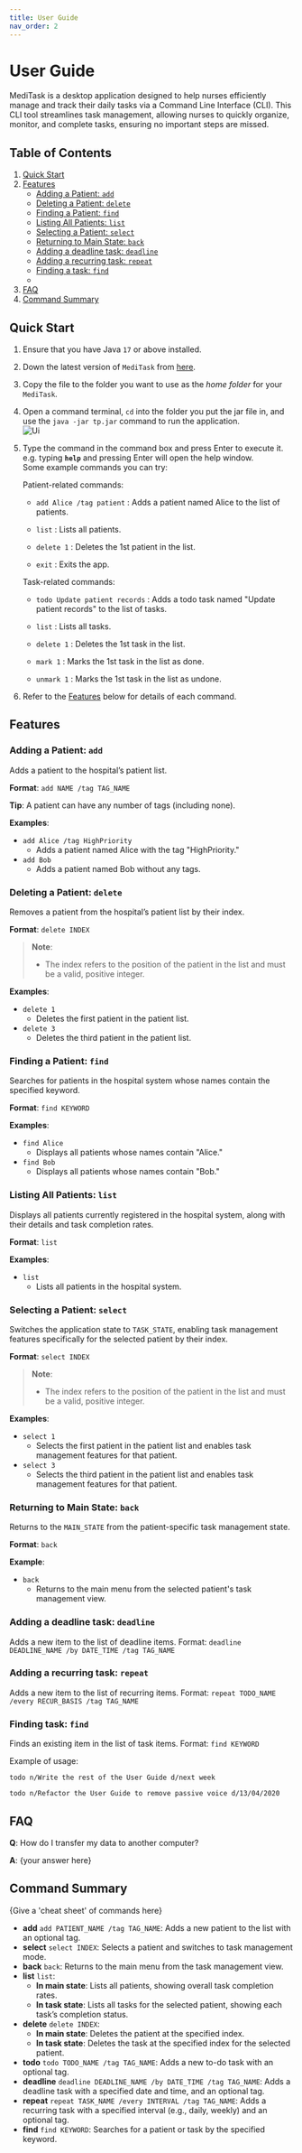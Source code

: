 ```yaml
---
title: User Guide
nav_order: 2
---
```



# User Guide

MediTask is a desktop application designed to help nurses efficiently manage and track their daily tasks via a Command Line Interface (CLI). This CLI tool streamlines task management, allowing nurses to quickly organize, monitor, and complete tasks, ensuring no important steps are missed.

## Table of Contents
1. [Quick Start](#quick-start)
2. [Features](#features)
   - [Adding a Patient: `add`](#adding-a-patient-add)
   - [Deleting a Patient: `delete`](#deleting-a-patient-delete)
   - [Finding a Patient: `find`](#finding-a-patient-find)
   - [Listing All Patients: `list`](#listing-all-patients-list)
   - [Selecting a Patient: `select`](#selecting-a-patient-select)
   - [Returning to Main State: `back`](#returning-to-main-state-back)
   - [Adding a deadline task: `deadline`](#adding-a-deadline-task-deadline)
   - [Adding a recurring task: `repeat`](#adding-a-recurring-task-repeat)
   - [Finding a task: `find`](#finding-task-find)
   - 
3. [FAQ](#faq)
4. [Command Summary](#command-summary)


## Quick Start

1. Ensure that you have Java `17` or above installed.
2. Down the latest version of `MediTask` from [here](https://github.com/AY2425S1-CS2113-T11-1/tp/releases).
3. Copy the file to the folder you want to use as the _home folder_ for your `MediTask`.
4. Open a command terminal, `cd` into the folder you put the jar file in, and use the `java -jar tp.jar` command to run the application.<br>
   ![Ui](https://github.com/AY2425S1-CS2113-T11-1/tp/raw/master/docs/images/cli_preview.png)

5. Type the command in the command box and press Enter to execute it. e.g. typing **`help`** and pressing Enter will open the help window.<br>
   Some example commands you can try:

   Patient-related commands:
   - `add Alice /tag patient` : Adds a patient named Alice to the list of patients.

   - `list` : Lists all patients.

   - `delete 1` : Deletes the 1st patient in the list.

   - `exit` : Exits the app.

   Task-related commands:

   - `todo Update patient records` : Adds a todo task named "Update patient records" to the list of tasks.

   - `list` : Lists all tasks.

   - `delete 1` : Deletes the 1st task in the list.

   - `mark 1` : Marks the 1st task in the list as done.

   - `unmark 1` : Marks the 1st task in the list as undone.

6. Refer to the [Features](#features) below for details of each command.

## Features

### Adding a Patient: `add`
Adds a patient to the hospital’s patient list.

**Format**: `add NAME /tag TAG_NAME`

**Tip**: A patient can have any number of tags (including none).

**Examples**:
- `add Alice /tag HighPriority`
   - Adds a patient named Alice with the tag "HighPriority."
- `add Bob`
   - Adds a patient named Bob without any tags.

### Deleting a Patient: `delete`
Removes a patient from the hospital’s patient list by their index.

**Format**: `delete INDEX`

>**Note**:
>- The index refers to the position of the patient in the list and must be a valid, positive integer.

**Examples**:
- `delete 1`
   - Deletes the first patient in the patient list.
- `delete 3`
   - Deletes the third patient in the patient list.

### Finding a Patient: `find`
Searches for patients in the hospital system whose names contain the specified keyword.

**Format**: `find KEYWORD`

**Examples**:
- `find Alice`
   - Displays all patients whose names contain "Alice."
- `find Bob`
   - Displays all patients whose names contain "Bob."

### Listing All Patients: `list`
Displays all patients currently registered in the hospital system, along with their details and task completion rates.

**Format**: `list`

**Examples**:
- `list`
   - Lists all patients in the hospital system.

### Selecting a Patient: `select`
Switches the application state to `TASK_STATE`, enabling task management features specifically for the selected patient by their index.

**Format**: `select INDEX`

>**Note**:
>- The index refers to the position of the patient in the list and must be a valid, positive integer.

**Examples**:
- `select 1`
   - Selects the first patient in the patient list and enables task management features for that patient.
- `select 3`
   - Selects the third patient in the patient list and enables task management features for that patient.

### Returning to Main State: `back`
Returns to the `MAIN_STATE` from the patient-specific task management state.

**Format**: `back`

**Example**:
- `back`
    - Returns to the main menu from the selected patient's task management view.


### Adding a deadline task: `deadline`
Adds a new item to the list of deadline items.
Format: `deadline DEADLINE_NAME /by DATE_TIME /tag TAG_NAME `

### Adding a recurring task: `repeat`
Adds a new item to the list of recurring items.
Format: `repeat TODO_NAME /every RECUR_BASIS /tag TAG_NAME`

### Finding task: `find`
Finds an existing item in the list of task items.
Format: `find KEYWORD`

Example of usage:

`todo n/Write the rest of the User Guide d/next week`

`todo n/Refactor the User Guide to remove passive voice d/13/04/2020`

## FAQ

**Q**: How do I transfer my data to another computer?

**A**: {your answer here}

## Command Summary

{Give a 'cheat sheet' of commands here}

- **add** `add PATIENT_NAME /tag TAG_NAME`: Adds a new patient to the list with an optional tag.
- **select** `select INDEX`: Selects a patient and switches to task management mode.
- **back** `back`: Returns to the main menu from the task management view.
- **list** `list`:
    - **In main state**: Lists all patients, showing overall task completion rates.
    - **In task state**: Lists all tasks for the selected patient, showing each task’s completion status.
- **delete** `delete INDEX`:
    - **In main state**: Deletes the patient at the specified index.
    - **In task state**: Deletes the task at the specified index for the selected patient.
- **todo** `todo TODO_NAME /tag TAG_NAME`: Adds a new to-do task with an optional tag.
- **deadline** `deadline DEADLINE_NAME /by DATE_TIME /tag TAG_NAME`: Adds a deadline task with a specified date and time, and an optional tag.
- **repeat** `repeat TASK_NAME /every INTERVAL /tag TAG_NAME`: Adds a recurring task with a specified interval (e.g., daily, weekly) and an optional tag.
- **find** `find KEYWORD`: Searches for a patient or task by the specified keyword.